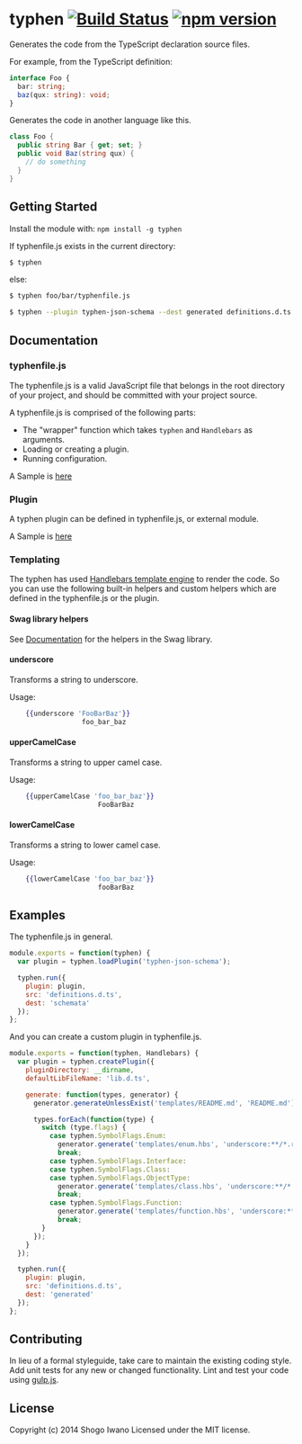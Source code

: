 # typhen [![Build Status](https://secure.travis-ci.org/shiwano/typhen.png?branch=master)](http://travis-ci.org/shiwano/typhen) [![npm version](https://badge.fury.io/js/typhen.svg)](http://badge.fury.io/js/typhen)

Generates the code from the TypeScript declaration source files.

For example, from the TypeScript definition:

```ts
interface Foo {
  bar: string;
  baz(qux: string): void;
}
```

Generates the code in another language like this.

```cs
class Foo {
  public string Bar { get; set; }
  public void Baz(string qux) {
    // do something
  }
}
```

## Getting Started
Install the module with: `npm install -g typhen`

If typhenfile.js exists in the current directory:

```sh
$ typhen
```

else:

```sh
$ typhen foo/bar/typhenfile.js
```

```sh
$ typhen --plugin typhen-json-schema --dest generated definitions.d.ts
```

## Documentation

### typhenfile.js

The typhenfile.js is a valid JavaScript file that belongs in the root directory of your project, and should be committed with your project source.

A typhenfile.js is comprised of the following parts:

* The "wrapper" function which takes `typhen` and `Handlebars` as arguments.
* Loading or creating a plugin.
* Running configuration.

A Sample is [here](test/fixtures/typhenfile.js)

### Plugin

A typhen plugin can be defined in typhenfile.js, or external module.

A Sample is [here](test/fixtures/plugin/typhen-test.js)

### Templating
The typhen has used [Handlebars template engine](http://handlebarsjs.com/) to render the code. So you can use the following built-in helpers and custom helpers which are defined in the typhenfile.js or the plugin.

#### Swag library helpers
See [Documentation](http://elving.github.io/swag/) for the helpers in the Swag library.

#### underscore
Transforms a string to underscore.

Usage:
```hbs
    {{underscore 'FooBarBaz'}}
                  foo_bar_baz
```

#### upperCamelCase
Transforms a string to upper camel case.

Usage:
```hbs
    {{upperCamelCase 'foo_bar_baz'}}
                      FooBarBaz
```

#### lowerCamelCase
Transforms a string to lower camel case.

Usage:
```hbs
    {{lowerCamelCase 'foo_bar_baz'}}
                      fooBarBaz
```

## Examples

The typhenfile.js in general.

```js
module.exports = function(typhen) {
  var plugin = typhen.loadPlugin('typhen-json-schema');

  typhen.run({
    plugin: plugin,
    src: 'definitions.d.ts',
    dest: 'schemata'
  });
};
```

And you can create a custom plugin in typhenfile.js.

```js
module.exports = function(typhen, Handlebars) {
  var plugin = typhen.createPlugin({
    pluginDirectory: __dirname,
    defaultLibFileName: 'lib.d.ts',

    generate: function(types, generator) {
      generator.generateUnlessExist('templates/README.md', 'README.md');

      types.forEach(function(type) {
        switch (type.flags) {
          case typhen.SymbolFlags.Enum:
            generator.generate('templates/enum.hbs', 'underscore:**/*.rb', type);
            break;
          case typhen.SymbolFlags.Interface:
          case typhen.SymbolFlags.Class:
          case typhen.SymbolFlags.ObjectType:
            generator.generate('templates/class.hbs', 'underscore:**/*.rb', type);
            break;
          case typhen.SymbolFlags.Function:
            generator.generate('templates/function.hbs', 'underscore:**/*.rb', type);
            break;
        }
      });
    }
  });

  typhen.run({
    plugin: plugin,
    src: 'definitions.d.ts',
    dest: 'generated'
  });
};
```

## Contributing
In lieu of a formal styleguide, take care to maintain the existing coding style. Add unit tests for any new or changed functionality. Lint and test your code using [gulp.js](http://gulpjs.com/).

## License
Copyright (c) 2014 Shogo Iwano
Licensed under the MIT license.
